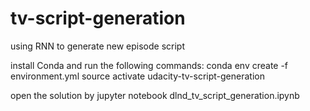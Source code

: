 # tv-script-generation
using RNN to generate new episode script

install Conda and run the following commands:
conda env create -f environment.yml
source activate udacity-tv-script-generation 

open the solution by
jupyter notebook dlnd_tv_script_generation.ipynb 
